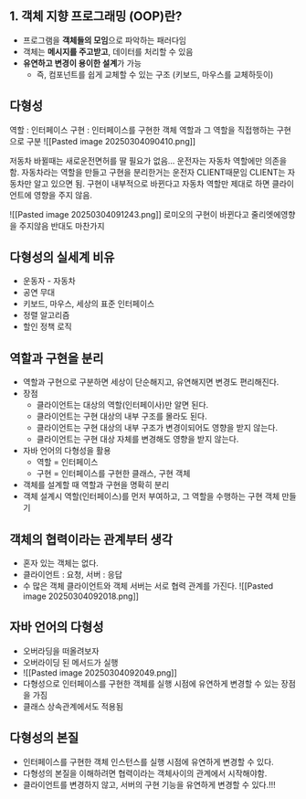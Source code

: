 ## **1. 객체 지향 프로그래밍 (OOP)란?**

- 프로그램을 **객체들의 모임**으로 파악하는 패러다임
- 객체는 **메시지를 주고받고**, 데이터를 처리할 수 있음
- **유연하고 변경이 용이한 설계**가 가능
    - 즉, 컴포넌트를 쉽게 교체할 수 있는 구조 (키보드, 마우스를 교체하듯이)
## 다형성

역할 : 인터페이스
구현 : 인터페이스를 구현한 객체
역할과 그 역할을 직접행하는 구현으로 구분
![[Pasted image 20250304090410.png]]

저동차 바뀔때는 새로운전면허를 딸 필요가 없음...
운전자는 자동차 역할에만 의존을 함.
자동차라는 역할을 만들고 구현을 분리한거는 운전자 CLIENT때문임
CLIENT는 자동차만 알고 있으면 됨.
구현이 내부적으로 바뀐다고 자동차 역할만 제대로 하면 클라이언트에 영향을 주지 않음.

![[Pasted image 20250304091243.png]]
로미오의 구현이 바뀐다고 줄리엣에영향을 주지않음
반대도 마찬가지

## 다형성의 실세계 비유
- 운동자 - 자동차
- 공연 무대
- 키보드, 마우스, 세상의 표준 인터페이스
- 정렬 알고리즘
- 할인 정책 로직

## 역할과 구현을 분리
- 역할과 구현으로 구분하면 세상이 단순해지고, 유연해지면 변경도 편리해진다.
- 장점
	- 클라이언트는 대상의 역할(인터페이사)만 알면 된다.
	- 클라이언트는 구현 대상의 내부 구조를 몰라도 된다.
	- 클라이언트는 구현 대상의 내부 구조가 변경이되어도 영향을 받지 않는다.
	- 클라이언트는 구현 대상 자체를 변경해도 영향을 받지 않는다.
- 자바 언어의 다형성을 활용
	- 역할 = 인터페이스
	- 구현 = 인터페이스를 구현한 클래스, 구현 객체
- 객체를 설계할 때 역할과 구현을 명확히 분리
- 객체 설계시 역할(인터페이스)를 먼저 부여하고, 그 역할을 수행하는 구현 객체 만들기


## 객체의 협력이라는 관계부터 생각
- 혼자 있는 객체는 없다.
- 클라이언트 : 요청, 서버 : 응답
- 수 많은 객체 클라이언트와 객체 서버는 서로 협력 관계를 가진다.
![[Pasted image 20250304092018.png]]

## 자바 언어의 다형성
- 오버라딩을 떠올려보자
- 오버라이딩 된 메서드가 실행
- ![[Pasted image 20250304092049.png]]
- 다형성으로 인터페이스를 구현한 객체를 실행 시점에 유연하게 변경할 수 있는 장점을 가짐
- 클래스 상속관계에서도 적용됨

## 다형성의 본질
- 인터페이스를 구현한 객체 인스턴스를 실행 시점에 유연하게 변경할 수 있다.
- 다형성의 본질을 이해하려면 협력이라는 객체사이의 관계에서 시작해야함.
- 클라이언트를 변경하지 않고, 서버의 구현 기능을 유연하게 변경할 수 있다.!!!